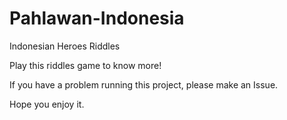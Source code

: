 # Pahlawan-Indonesia
Indonesian Heroes Riddles

Play this riddles game to know more!

If you have a problem running this project, please make an Issue.

Hope you enjoy it.
